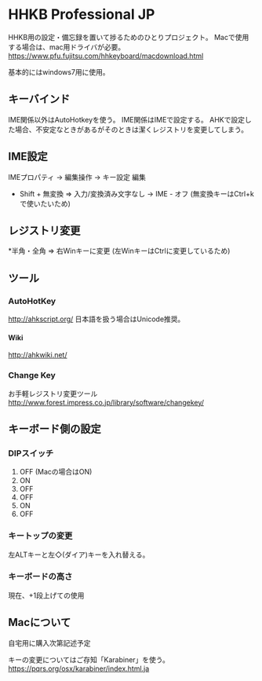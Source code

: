# HHKB Professional JP

HHKB用の設定・備忘録を置いて捗るためのひとりプロジェクト。
Macで使用する場合は、mac用ドライバが必要。
<https://www.pfu.fujitsu.com/hhkeyboard/macdownload.html>

基本的にはwindows7用に使用。

## キーバインド
IME関係以外はAutoHotkeyを使う。
IME関係はIMEで設定する。
AHKで設定した場合、不安定なときがあるがそのときは潔くレジストリを変更してしまう。

## IME設定
IMEプロパティ -> 編集操作 -> キー設定 編集

* Shift + 無変換 => 入力/変換済み文字なし -> IME - オフ
(無変換キーはCtrl+kで使いたいため)

## レジストリ変更

*半角・全角 => 右Winキーに変更
(左WinキーはCtrlに変更しているため)

## ツール
### AutoHotKey
<http://ahkscript.org/>
日本語を扱う場合はUnicode推奨。

#### Wiki
<http://ahkwiki.net/>

### Change Key
お手軽レジストリ変更ツール
<http://www.forest.impress.co.jp/library/software/changekey/>

## キーボード側の設定
### DIPスイッチ
1. OFF (Macの場合はON)
2. ON
3. OFF
4. OFF
5. ON
6. OFF

### キートップの変更
左ALTキーと左◇(ダイア)キーを入れ替える。

### キーボードの高さ
現在、+1段上げての使用


## Macについて
自宅用に購入次第記述予定

キーの変更についてはご存知「Karabiner」を使う。
<https://pqrs.org/osx/karabiner/index.html.ja>
